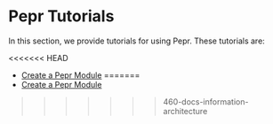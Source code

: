 # Pepr Tutorials

In this section, we provide tutorials for using Pepr. These tutorials are:

<<<<<<< HEAD
- [Create a Pepr Module](./40_pepr-tutorials/10_create-pepr-module.md)
=======
- [Create a Pepr Module](./10_create-pepr-module.md)
>>>>>>> 460-docs-information-architecture
